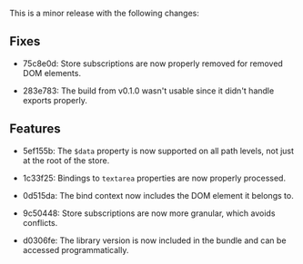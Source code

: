 This is a minor release with the following changes:

## Fixes

- 75c8e0d: Store subscriptions are now properly removed for removed DOM elements.

- 283e783: The build from v0.1.0 wasn't usable since it didn't handle exports properly.


## Features

- 5ef155b: The `$data` property is now supported on all path levels, not just at the
  root of the store.

- 1c33f25: Bindings to `textarea` properties are now properly processed.

- 0d515da: The bind context now includes the DOM element it belongs to.

- 9c50448: Store subscriptions are now more granular, which avoids conflicts.

- d0306fe: The library version is now included in the bundle and can be accessed
  programmatically.
